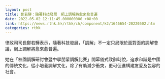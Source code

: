 ```yaml
---
layout: post
title: 鄭若驊：隨著科技發展　網上調解將愈來愈普遍
date: 2022-05-02 12:11:45.000000000 +08:00
link: https://news.rthk.hk/rthk/ch/component/k2/1646654-20220502.htm
categories: rthk
---
```


律政司司長鄭若驊表示，隨著科技發展，「調解」不一定只局限於面對面的調解會議，網上調解將愈來愈普遍。

她在「校園調解研討會暨中學朋輩調解比賽」開幕儀式致辭時說，追求和諧是中國的傳統文化，從小培養調解文化，除了有助減少衝突，更可促進構建友愛及包容的社會。

